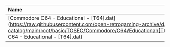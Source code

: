 |Name|Size|
|:---|---:|
|[Commodore C64 - Educational - [T64].dat](https://raw.githubusercontent.com/open-retrogaming-archive/dat-catalog/main/root/basic/TOSEC/Commodore/C64/Educational/[T64]/Commodore C64 - Educational - [T64].dat)|1508856|

